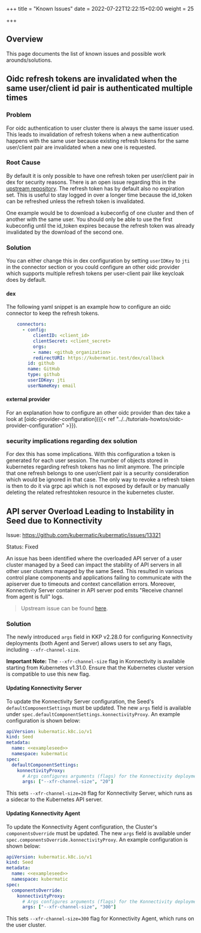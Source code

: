 +++
title = "Known Issues"
date = 2022-07-22T12:22:15+02:00
weight = 25

+++

## Overview

This page documents the list of known issues and possible work arounds/solutions.

## Oidc refresh tokens are invalidated when the same user/client id pair is authenticated multiple times

### Problem

For oidc authentication to user cluster there is always the same issuer used. This leads to invalidation of refresh tokens when a new authentication happens with the same user because existing refresh tokens for the same user/client pair are invalidated when a new one is requested.


### Root Cause

By default it is only possible to have one refresh token per user/client pair in dex for security reasons. There is an open issue regarding this in the [upstream repository](https://github.com/dexidp/dex/issues/981). The refresh token has by default also no expiration set. This is useful to stay logged in over a longer time because the id_token can be refreshed unless the refresh token is invalidated.

One example would be to download a kubeconfig of one cluster and then of another with the same user. You should only be able to use the first kubeconfig until the id_token expires because the refresh token was already invalidated by the download of the second one.

### Solution

You can either change this in dex configuration by setting `userIDKey` to `jti` in the connector section or you could configure an other oidc provider which supports multiple refresh tokens per user-client pair like keycloak does by default.

#### dex

The following yaml snippet is an example how to configure an oidc connector to keep the refresh tokens.

```yaml
    connectors:
      - config:
          clientID: <client_id>
          clientSecret: <client_secret>
          orgs:
          - name: <github_organization>
          redirectURI: https://kubermatic.test/dex/callback
        id: github
        name: GitHub
        type: github
        userIDKey: jti
        userNameKey: email
```

#### external provider

For an explanation how to configure an other oidc provider than dex take a look at [oidc-provider-configuration]({{< ref "../../tutorials-howtos/oidc-provider-configuration" >}}).

### security implications regarding dex solution

For dex this has some implications. With this configuration a token is generated for each user session. The number of objects stored in kubernetes regarding refresh tokens has no limit anymore. The principle that one refresh belongs to one user/client pair is a security consideration which would be ignored in that case. The only way to revoke a refresh token is then to do it via grpc api which is not exposed by default or by manually deleting the related refreshtoken resource in the kubernetes cluster.

## API server Overload Leading to Instability in Seed due to Konnectivity

Issue: https://github.com/kubermatic/kubermatic/issues/13321

Status: Fixed

An issue has been identified where the overloaded API server of a user cluster managed by a Seed can impact the stability of API servers in all other user clusters managed by the same Seed.
This resulted in various control plane components and applications failing to communicate with the apiserver due to timeouts and context cancellation errors.
Moreover, Konnectivity Server container in API server pod emits "Receive channel from agent is full" logs.

> Upstream issue can be found [here](https://github.com/kubernetes-sigs/apiserver-network-proxy/issues/586).

### Solution

The newly introduced `args` field in KKP v2.28.0 for configuring Konnectivity deployments (both Agent and Server) allows users to set any flags, including `--xfr-channel-size`.

**Important Note:** The `--xfr-channel-size` flag in Konnectivity is available starting from Kubernetes v1.31.0. Ensure that the Kubernetes cluster version is compatible to use this new flag.

#### Updating Konnectivity Server

To update the Konnectivity Server configuration, the Seed's `defaultComponentSettings` must be updated.
The new `args` field is available under `spec.defaultComponentSettings.konnectivityProxy`. 
An example configuration is shown below:

```yaml
apiVersion: kubermatic.k8c.io/v1
kind: Seed
metadata:
  name: <<exampleseed>>
  namespace: kubermatic
spec:
  defaultComponentSettings:
    konnectivityProxy:
      # Args configures arguments (flags) for the Konnectivity deployments.
      args: ["--xfr-channel-size", "20"]
```

This sets `--xfr-channel-size=20` flag for Konnectivity Server, which runs as a sidecar to the Kubernetes API server.

#### Updating Konnectivity Agent

To update the Konnectivity Agent configuration, the Cluster's `componentsOverride` must be updated.
The new `args` field is available under `spec.componentsOverride.konnectivityProxy`. 
An example configuration is shown below:

```yaml
apiVersion: kubermatic.k8c.io/v1
kind: Seed
metadata:
  name: <<exampleseed>>
  namespace: kubermatic
spec:
  componentsOverride:
    konnectivityProxy:
      # Args configures arguments (flags) for the Konnectivity deployments.
      args: ["--xfr-channel-size", "300"]
```

This sets `--xfr-channel-size=300` flag for Konnectivity Agent, which runs on the user cluster.
